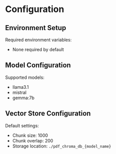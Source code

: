 # Configuration

## Environment Setup

Required environment variables:
- None required by default

## Model Configuration

Supported models:
- llama3.1
- mistral
- gemma:7b

## Vector Store Configuration

Default settings:
- Chunk size: 1000
- Chunk overlap: 200
- Storage location: `./pdf_chroma_db_{model_name}`
